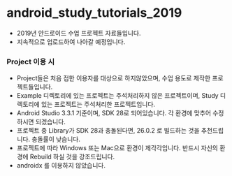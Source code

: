# android_study_tutorials_2019
- 2019년 안드로이드 수업 프로젝트 자료들입니다.
- 지속적으로 업로드하여 나아갈 예정입니다.

### Project 이용 시
- Project들은 처음 접한 이용자를 대상으로 하지않았으며, 수업 용도로 제작한 프로젝트들입니다.
- Example 디렉토리에 있는 프로젝트는 주석처리하지 않은 프로젝트이며, Study 디렉토리에 있는 프로젝트는 주석처리한 프로젝트입니다.
- Android Studio 3.3.1 기준이며, SDK 28로 되어있습니다. 각 환경에 맞추어 수정하시면 되겠습니다.
- 프로젝트 중 Library가 SDK 28과 충돌된다면, 26.0.2 로 빌드하는 것을 추천드립니다. 충돌률이 낮습니다.
- 프로젝트에 따라 Windows 또는 Mac으로 환경이 제각각입니다. 반드시 자신의 환경에 Rebuild 하실 것을 강조드립니다.
- androidx 를 이용하지 않았습니다.
